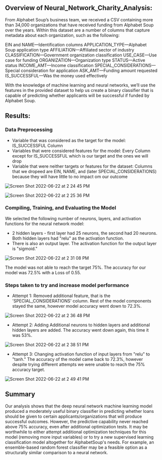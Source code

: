 ## Overview of Neural_Network_Charity_Analysis:

From Alphabet Soup’s business team, we received a CSV containing more than 34,000 organizations that have received funding from Alphabet Soup over the years. Within this dataset are a number of columns that capture metadata about each organization, such as the following:

EIN and NAME—Identification columns
APPLICATION_TYPE—Alphabet Soup application type
AFFILIATION—Affiliated sector of industry
CLASSIFICATION—Government organization classification
USE_CASE—Use case for funding
ORGANIZATION—Organization type
STATUS—Active status
INCOME_AMT—Income classification
SPECIAL_CONSIDERATIONS—Special consideration for application
ASK_AMT—Funding amount requested
IS_SUCCESSFUL—Was the money used effectively

With the knowledge of machine learning and neural networks, we’ll use the features in the provided dataset to help us create a binary classifier that is capable of predicting whether applicants will be successful if funded by Alphabet Soup.


## Results: 

### Data Preprocessing

* Variable that was considered as the target for the model: IS_SUCCESSFUL Column
* Variables that were considered features for the model: Every Column except for IS_SUCCESSFUL which is our target and the ones we will drop
* Variable that were neither targets or features for the dataset: Columns that we dropeed are EIN, NAME, and (later SPECIAL_CONSIDERATIONS) because they will have little to no impact om our outcome

![Screen Shot 2022-06-22 at 2 24 45 PM](https://user-images.githubusercontent.com/98566486/175109587-1903a34f-d38a-4701-941d-2476b0c21538.png)

![Screen Shot 2022-06-22 at 2 25 36 PM](https://user-images.githubusercontent.com/98566486/175109705-fb7d164b-b69f-4728-9e6a-ecd02475c6b5.png)


### Compiling, Training, and Evaluating the Model

We selected the following number of neurons, layers, and activation functions for the neural network model:

*  2 hidden layers - first layer had 25 neurons, the second had 20 neurons. Both hidden layers had "relu" as the activation function.
*  There is also an output layer. The activation function for the output layer is "sigmoid."

![Screen Shot 2022-06-22 at 2 31 08 PM](https://user-images.githubusercontent.com/98566486/175110638-b7bffb59-2979-4fdc-91a3-8228162e8697.png)

The model was not able to reach the target 75%. The accuracy for our model was 72.5% with a Loss of 0.55.

### Steps taken to try and increase model performance

* Attempt 1: Removed additional feature, that is the 'SPECIAL_CONSIDERATIONS' column. Rest of the model components stayed the same, however model accuracy went down to 72.3%.

![Screen Shot 2022-06-22 at 2 36 48 PM](https://user-images.githubusercontent.com/98566486/175111631-349089d2-e565-4dc8-81c5-97b3dccab13c.png)

* Attempt 2: Adding Additional neurons to hidden layers and additional hidden layers are added. The accuracy went down again, this time it was 53%.

![Screen Shot 2022-06-22 at 2 38 51 PM](https://user-images.githubusercontent.com/98566486/175111992-7b324a6d-46bc-4803-912e-e04ade67be9d.png)

* Attempt 3: Changing activation function of input layers from "relu" to "tanh." The accuracy of the model came back to 72.3%, however despite trying different attempts we were unable to reach the 75%  accuracy target.  

 ![Screen Shot 2022-06-22 at 2 49 41 PM](https://user-images.githubusercontent.com/98566486/175113994-0c5ce2f1-4304-4bf3-b3a2-2a5243416082.png)


## Summary
Our analysis shows that the deep neural network machine learning model produced a moderately useful binary classifier in predicting whether loans should be given to certain applicants/organizations that will produce successful outcomes. However, the predictive capability never reached above 75% accuracy, even after additional optimization tests. It may be worthwhile to either attempt additional optimization techniques for this model (removing more input variables) or to try a new supervised learning classification model altogether for AlphabetSoup's needs. For example, an ensemble-based random forest classifier may be a feasible option as a structurally similar comparison to a neural network.
